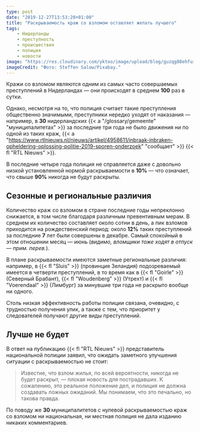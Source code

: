 ```yaml
---
type: post
date: "2019-12-27T13:53:20+01:00"
title: "Раскрываемость краж со взломом оставляет желать лучшего"
tags:
    - Нидерланды
    - преступность
    - происшествия
    - полиция
    - новости
image: "https://res.cloudinary.com/yktoo/image/upload/blog/guzqg80ehfuirfh7f8up.jpg"
imageCredit: "Фото: Steffen Salow/Pixabay."
---
```


Кражи со взломом являются одним из самых часто совершаемых преступлений в Нидерландах — они происходят в среднем **100** раз в сутки.

Однако, несмотря на то, что полиция считает такие преступления общественно значимыми, преступники нередко уходят от наказания — например, в **30** нидерландских {{< a "/glossary/gemeente" "муниципалитетах" >}} за последние три года не было движения ни по одной из таких краж, {{< a "https://www.rtlnieuws.nl/nieuws/artikel/4958611/inbraak-inbraken-opheldering-oplossing-politie-2019-sporen-onderzoek" "сообщает" >}} {{< fl "RTL Nieuws" >}}.

В последние четыре года полиция не справляется даже с довольно низкой установленной нормой раскрываемости в **10%** — что означает, что свыше **90%** никогда не будут раскрыты.

<!--more-->

## Сезонные и региональные различия

Количество краж со взломом в стране последние годы непреклонно снижается, в том числе благодаря различным превентивным мерам. В среднем их количество составляет около сотни в день, а пик взломов приходится на рождественский период: около **12%** таких преступлений за последние **7** лет были совершены в декабре. Самый спокойный в этом отношении месяц — июнь (*видимо, вломщики тоже ходят в отпуск — прим. перев.*).

В плане раскрываемости имеются заметные региональные различия: например, в {{< fl "Sluis" >}} (провинция Зеландия) подозреваемый имеется в четверти преступлений, в то время как в {{< fl "Goirle" >}} (Северный Брабант), {{< fl "Woudenberg" >}} (Утрехт) и {{< fl "Voerendaal" >}} (Лимбург) за минувшие три года не раскрыто вообще ни одного.

Столь низкая эффективность работы полиции связана, очевидно, с трудностью получения улик, а также с тем, что приоритет у следователей получают другие виды преступлений.

## Лучше не будет

В ответ на публикацию {{< fl "RTL Nieuws" >}} представитель национальной полиции заявил, что ожидать заметного улучшения ситуации с раскрываемостью не стоит:

> Известие, что взлом жилья, по всей вероятности, никогда не будет раскрыт, — плохая новость для пострадавших. К сожалению, это реальное положение дел, и полиция не должна создавать ложных ожиданий. Мы понимаем, что это печально, но такова правда.

По поводу же **30** муниципалитетов с нулевой раскрываемостью краж со взломом ни национальная, ни местная полиция не дала изданию никаких комментариев.
